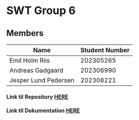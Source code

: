 
# SWT Group 6


## Members

| Name                   | Student Number |
|------------------------|----------------|
| Emil Holm Riis         | 202305265      |
| Andreas Gadgaard       | 202306990      |
| Jesper Lund Pedersen   | 202308221      |

#### Link til Repository [HERE](https://gitlab.au.dk/au724429/swt-group6-handin2)

#### Link til Dokumentation [HERE](https://gitlab.au.dk/au724429/swt-group6-handin2/-/tree/main/docs?ref_type=heads)

